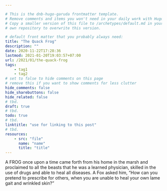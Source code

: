 ```yaml
---

# This is the dnb-hugo-garuda frontmatter template. 
# Remove comments and items you won't need in your daily work with Hugo.
# Copy a smaller version of this file to /archetypes/default.md in your
# own repository to overwrite this version.

# default front matter that you probably always need:
title: "The Quack Frog"
description: ""
date: 2020-11-22T17:28:36
lastmod: 2021-01-20T19:03:57+07:00
url: /2021/01/the-quack-frog
tags:
    - tag1
    - tag2
# set to false to hide comments on this page
# remove this if you want to show comments for less clutter
hide_comments: false
hide_sharebuttons: false
hide_related: false
# tbd.
draft: true
# tbd.
todo: true
# tbd.
linktitle: "use for linking to this post"
# tbd.
resources:
    - src: "file"
      name: "name"
      title: "title"
---
```

A FROG once upon a time came forth from his home in the marsh and proclaimed to all the beasts that he was a learned physician, skilled in the use of drugs and able to heal all diseases. A Fox asked him, “How can you pretend to prescribe for others, when you are unable to heal your own lame gait and wrinkled skin?”
